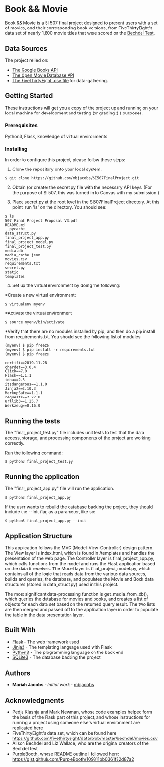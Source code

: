 # Book && Movie

Book && Movie is a SI 507 final project designed to present users with a set of movies, and their corresponding book versions,
from FiveThirtyEight's data set of nearly 1,800 movie titles that were scored on the [Bechdel Test](https://en.wikipedia.org/wiki/Bechdel_test).

## Data Sources

The project relied on:
* [The Google Books API](https://developers.google.com/books)
* [The Open Movie Database API](http://www.omdbapi.com/)
* [The FiveThirtyEight .csv file](https://github.com/fivethirtyeight/data/blob/master/bechdel/movies.csv)
for data-gathering.

## Getting Started

These instructions will get you a copy of the project up and running on your local machine for development and testing (or grading :) ) purposes.

### Prerequisites

Python3, Flask, knowledge of virtual environments

### Installing

In order to configure this project, please follow these steps:

1. Clone the repository onto your local system.
```
$ git clone https://github.com/mbjacobs/SI507FinalProject.git
```

2. Obtain (or create) the secret.py file with the necessary API keys. (For the purpose of SI 507, this was turned
in to Canvas with my submission.)

3. Place secret.py at the root level in the SI507FinalProject directory. At this point, run 'ls' on the directory.
 You should see:
```
$ ls
507 Final Project Proposal V3.pdf
README.md
__pycache__
data_struct.py
final_project_app.py
final_project_model.py
final_project_test.py
media.db
media_cache.json
movies.csv
requirements.txt
secret.py
static
templates
```

4. Set up the virtual environment by doing the following:

*Create a new virtual environment:
```
$ virtualenv myenv
```

*Activate the virtual environment
```
$ source myenv/bin/activate
```

*Verify that there are no modules installed by pip, and then do a pip install from requirements.txt. You should see
the following list of modules:
```
(myenv) $ pip freeze
(myenv) $ pip install -r requirements.txt
(myenv) $ pip freeze

certifi==2019.11.28
chardet==3.0.4
Click==7.0
Flask==1.1.1
idna==2.8
itsdangerous==1.1.0
Jinja2==2.10.3
MarkupSafe==1.1.1
requests==2.22.0
urllib3==1.25.7
Werkzeug==0.16.0
```

## Running the tests

The "final_project_test.py" file includes unit tests to test that the data access, storage, and processing components of
the project are working correctly.

Run the following command:
```
$ python3 final_project_test.py
```

## Running the application

The "final_project_app.py" file will run the application.
```
$ python3 final_project_app.py
```

If the user wants to rebuild the database backing the project, they should include the --init flag as a parameter, like so:
```
$ python3 final_project_app.py --init
```

## Application Structure
This application follows the MVC (Model-View-Controller) design pattern. The View layer is index.html, which is found in
/templates and handles the presentation of the web page. The Controller layer is final_project_app.py, which calls functions from
the model and runs the Flask application based on the data it receives. The Model layer is final_project_model.py, which
contains all of the logic that reads data from the various data sources, builds and queries, the database, and populates
the Movie and Book data structures (stored in data_struct.py) used in this project.

The most significant data-processing function is get_media_from_db(), which queries the database for movies and books,
and creates a list of objects for each data set based on the returned query result. The two lists are then merged and passed off
to the application layer in order to populate the table in the data presentation layer.

## Built With

* [Flask](http://flask.palletsprojects.com/en/1.1.x/) - The web framework used
* [Jinja2](https://jinja.palletsprojects.com/en/2.10.x/) - The templating language used with Flask
* [Python3](https://docs.python.org/3/) - The programming language on the back end
* [SQLite3](https://www.sqlite.org/docs.html) - The database backing the project

## Authors

* **Mariah Jacobs** - *Initial work* - [mbjacobs](https://github.com/mbjacobs)

## Acknowledgments

* Pedja Klasnja and Mark Newman, whose code examples helped form the basis of the Flask part of this project, and whose
instructions for running a project using someone else's virtual environment are replicated here
* FiveThirtyEight's data set, which can be found here: https://github.com/fivethirtyeight/data/blob/master/bechdel/movies.csv
* Alison Bechdel and Liz Wallace, who are the original creators of the Bechdel test
* PurpleBooth, whose README outline I followed here: https://gist.github.com/PurpleBooth/109311bb0361f32d87a2